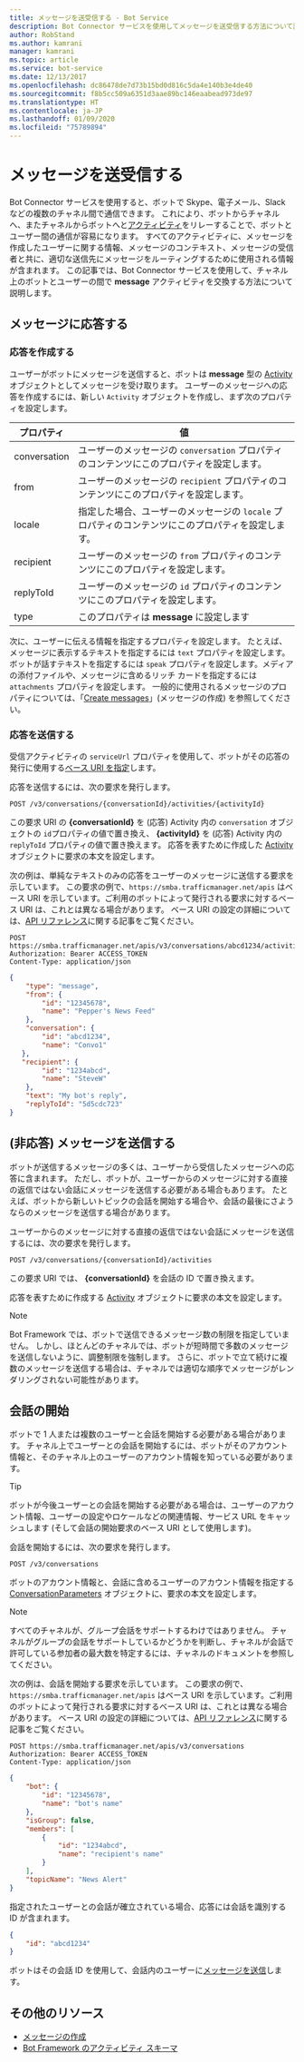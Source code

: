 ```yaml
---
title: メッセージを送受信する - Bot Service
description: Bot Connector サービスを使用してメッセージを送受信する方法について説明します。
author: RobStand
ms.author: kamrani
manager: kamrani
ms.topic: article
ms.service: bot-service
ms.date: 12/13/2017
ms.openlocfilehash: dc86478de7d73b15bd0d816c5da4e140b3e4de40
ms.sourcegitcommit: f8b5cc509a6351d3aae89bc146eaabead973de97
ms.translationtype: HT
ms.contentlocale: ja-JP
ms.lasthandoff: 01/09/2020
ms.locfileid: "75789894"
---
```

# <a name="send-and-receive-messages"></a>メッセージを送受信する

Bot Connector サービスを使用すると、ボットで Skype、電子メール、Slack などの複数のチャネル間で通信できます。 これにより、ボットからチャネルへ、またチャネルからボットへと[アクティビティ](https://aka.ms/botSpecs-activitySchema)をリレーすることで、ボットとユーザー間の通信が容易になります。 すべてのアクティビティに、メッセージを作成したユーザーに関する情報、メッセージのコンテキスト、メッセージの受信者と共に、適切な送信先にメッセージをルーティングするために使用される情報が含まれます。 この記事では、Bot Connector サービスを使用して、チャネル上のボットとユーザーの間で **message** アクティビティを交換する方法について説明します。 

## <a id="create-reply"></a> メッセージに応答する

### <a name="create-a-reply"></a>応答を作成する 

ユーザーがボットにメッセージを送信すると、ボットは **message** 型の [Activity][] オブジェクトとしてメッセージを受け取ります。 ユーザーのメッセージへの応答を作成するには、新しい `Activity` オブジェクトを作成し、まず次のプロパティを設定します。

| プロパティ | 値 |
|----|----|
| conversation | ユーザーのメッセージの `conversation` プロパティのコンテンツにこのプロパティを設定します。 |
| from | ユーザーのメッセージの `recipient` プロパティのコンテンツにこのプロパティを設定します。 |
| locale | 指定した場合、ユーザーのメッセージの `locale` プロパティのコンテンツにこのプロパティを設定します。 |
| recipient | ユーザーのメッセージの `from` プロパティのコンテンツにこのプロパティを設定します。 |
| replyToId | ユーザーのメッセージの `id` プロパティのコンテンツにこのプロパティを設定します。 |
| type | このプロパティは **message** に設定します |

次に、ユーザーに伝える情報を指定するプロパティを設定します。 たとえば、メッセージに表示するテキストを指定するには `text` プロパティを設定します。ボットが話すテキストを指定するには `speak` プロパティを設定します。メディアの添付ファイルや、メッセージに含めるリッチ カードを指定するには `attachments` プロパティを設定します。 一般的に使用されるメッセージのプロパティについては、「[Create messages](bot-framework-rest-connector-create-messages.md)」(メッセージの作成) を参照してください。

### <a name="send-the-reply"></a>応答を送信する

受信アクティビティの `serviceUrl` プロパティを使用して、ボットがその応答の発行に使用する[ベース URI を指定](bot-framework-rest-connector-api-reference.md#base-uri)します。 

応答を送信するには、次の要求を発行します。 

```http
POST /v3/conversations/{conversationId}/activities/{activityId}
```

この要求 URI の **{conversationId}** を (応答) Activity 内の `conversation` オブジェクトの `id`プロパティの値で置き換え、 **{activityId}** を (応答) Activity 内の `replyToId` プロパティの値で置き換えます。 応答を表すために作成した [Activity][] オブジェクトに要求の本文を設定します。

次の例は、単純なテキストのみの応答をユーザーのメッセージに送信する要求を示しています。 この要求の例で、`https://smba.trafficmanager.net/apis` はベース URI を示しています。ご利用のボットによって発行される要求に対するベース URI は、これとは異なる場合があります。 ベース URI の設定の詳細については、[API リファレンス](bot-framework-rest-connector-api-reference.md#base-uri)に関する記事をご覧ください。

```http
POST https://smba.trafficmanager.net/apis/v3/conversations/abcd1234/activities/5d5cdc723 
Authorization: Bearer ACCESS_TOKEN 
Content-Type: application/json 
```

```json
{
    "type": "message",
    "from": {
        "id": "12345678",
        "name": "Pepper's News Feed"
    },
    "conversation": {
        "id": "abcd1234",
        "name": "Convo1"
   },
   "recipient": {
        "id": "1234abcd",
        "name": "SteveW"
    },
    "text": "My bot's reply",
    "replyToId": "5d5cdc723"
}
```

## <a id="send-message"></a> (非応答) メッセージを送信する

ボットが送信するメッセージの多くは、ユーザーから受信したメッセージへの応答に含まれます。 ただし、ボットが、ユーザーからのメッセージに対する直接の返信ではない会話にメッセージを送信する必要がある場合もあります。 たとえば、ボットから新しいトピックの会話を開始する場合や、会話の最後にさようならのメッセージを送信する場合があります。 

ユーザーからのメッセージに対する直接の返信ではない会話にメッセージを送信するには、次の要求を発行します。 

```http
POST /v3/conversations/{conversationId}/activities
```

この要求 URI では、 **{conversationId}** を会話の ID で置き換えます。 
    
応答を表すために作成する [Activity][] オブジェクトに要求の本文を設定します。

> [!NOTE]
> Bot Framework では、ボットで送信できるメッセージ数の制限を指定していません。 しかし、ほとんどのチャネルでは、ボットが短時間で多数のメッセージを送信しないように、調整制限を強制します。 さらに、ボットで立て続けに複数のメッセージを送信する場合は、チャネルでは適切な順序でメッセージがレンダリングされない可能性があります。

## <a name="start-a-conversation"></a>会話の開始

ボットで 1 人または複数のユーザーと会話を開始する必要がある場合があります。 チャネル上でユーザーとの会話を開始するには、ボットがそのアカウント情報と、そのチャネル上のユーザーのアカウント情報を知っている必要があります。 

> [!TIP]
> ボットが今後ユーザーとの会話を開始する必要がある場合は、ユーザーのアカウント情報、ユーザーの設定やロケールなどの関連情報、サービス URL をキャッシュします (そして会話の開始要求のベース URI として使用します)。 

会話を開始するには、次の要求を発行します。 

```http
POST /v3/conversations
```

ボットのアカウント情報と、会話に含めるユーザーのアカウント情報を指定する [ConversationParameters][] オブジェクトに、要求の本文を設定します。

> [!NOTE]
> すべてのチャネルが、グループ会話をサポートするわけではありません。 チャネルがグループの会話をサポートしているかどうかを判断し、チャネルが会話で許可している参加者の最大数を特定するには、チャネルのドキュメントを参照してください。

次の例は、会話を開始する要求を示しています。 この要求の例で、`https://smba.trafficmanager.net/apis` はベース URI を示しています。ご利用のボットによって発行される要求に対するベース URI は、これとは異なる場合があります。 ベース URI の設定の詳細については、[API リファレンス](bot-framework-rest-connector-api-reference.md#base-uri)に関する記事をご覧ください。

```http
POST https://smba.trafficmanager.net/apis/v3/conversations 
Authorization: Bearer ACCESS_TOKEN
Content-Type: application/json
```

```json
{
    "bot": {
        "id": "12345678",
        "name": "bot's name"
    },
    "isGroup": false,
    "members": [
        {
            "id": "1234abcd",
            "name": "recipient's name"
        }
    ],
    "topicName": "News Alert"
}
```

指定されたユーザーとの会話が確立されている場合、応答には会話を識別する ID が含まれます。 

```json
{
    "id": "abcd1234"
}
```

ボットはその会話 ID を使用して、会話内のユーザーに[メッセージを送信](#send-message)します。

## <a name="additional-resources"></a>その他のリソース

- [メッセージの作成](bot-framework-rest-connector-create-messages.md)
- [Bot Framework のアクティビティ スキーマ](https://aka.ms/botSpecs-activitySchema)

[Activity]: bot-framework-rest-connector-api-reference.md#activity-object
[ConversationParameters]: bot-framework-rest-connector-api-reference.md#conversationparameters-object
